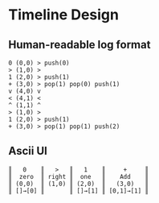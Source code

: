 # Timeline Design

## Human-readable log format

```
0 (0,0) > push(0)
> (1,0) >
1 (2,0) > push(1)
+ (3,0) > pop(1) pop(0) push(1)
v (4,0) v
< (4,1) <
^ (1,1) ^
> (1,0) >
1 (2,0) > push(1)
+ (3,0) > pop(1) pop(1) push(2)
```

## Ascii UI

```
║   0    ║   >   ║   1    ║     +     ║
║  zero  ║ right ║  one   ║    Add    ║
║ (0,0)  ║ (1,0) ║ (2,0)  ║   (3,0)   ║
║ []→[0] ║       ║ []→[1] ║ [0,1]→[1] ║
```